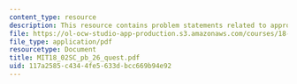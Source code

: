 ```yaml
---
content_type: resource
description: This resource contains problem statements related to approximation formula.
file: https://ol-ocw-studio-app-production.s3.amazonaws.com/courses/18-02sc-multivariable-calculus-fall-2010/117a2585c4344fe5633dbcc669b94e92_MIT18_02SC_pb_26_quest.pdf
file_type: application/pdf
resourcetype: Document
title: MIT18_02SC_pb_26_quest.pdf
uid: 117a2585-c434-4fe5-633d-bcc669b94e92
---
```

